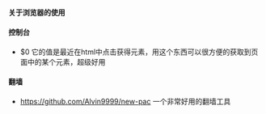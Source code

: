 #### 关于浏览器的使用

#### 控制台
- $0 它的值是最近在html中点击获得元素，用这个东西可以很方便的获取到页面中的某个元素，超级好用

#### 翻墙
- https://github.com/Alvin9999/new-pac 一个非常好用的翻墙工具